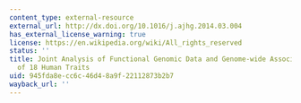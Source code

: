 ```yaml
---
content_type: external-resource
external_url: http://dx.doi.org/10.1016/j.ajhg.2014.03.004
has_external_license_warning: true
license: https://en.wikipedia.org/wiki/All_rights_reserved
status: ''
title: Joint Analysis of Functional Genomic Data and Genome-wide Association Studies
  of 18 Human Traits
uid: 945fda8e-cc6c-46d4-8a9f-22112873b2b7
wayback_url: ''
---
```

